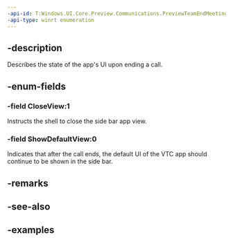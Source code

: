 ```yaml
---
-api-id: T:Windows.UI.Core.Preview.Communications.PreviewTeamEndMeetingKind
-api-type: winrt enumeration
---
```


## -description
Describes the state of the app's UI upon ending a call.

## -enum-fields

### -field CloseView:1
Instructs the shell to close the side bar app view.

### -field ShowDefaultView:0
Indicates that after the call ends, the default UI of the VTC app should continue to be shown in the side bar.

## -remarks

## -see-also

## -examples

